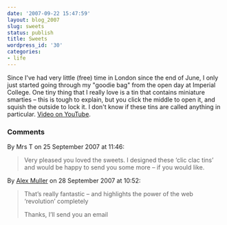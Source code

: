 ```yaml
---
date: '2007-09-22 15:47:59'
layout: blog_2007
slug: sweets
status: publish
title: Sweets
wordpress_id: '30'
categories:
- life
---
```


Since I've had very little (free) time in London since the end of June, I only
just started going through my "goodie bag" from the open day at Imperial
College. One tiny thing that I really love is a tin that contains miniature
smarties – this is tough to explain, but you click the middle to open it, and
squish the outside to lock it. I don't know if these tins are called anything
in particular. [Video on YouTube](http://www.youtube.com/watch?v=DvMlt43r8Ws).

### Comments ###

By Mrs T on 25 September 2007 at 11:46:

> Very pleased you loved the sweets. I designed these ‘clic clac
> tins’ and would be happy to send you some more – if you would
> like.

By [Alex Muller](http://alex.mullr.net/blog/) on 28 September 2007 at 10:52:

> That’s really fantastic – and highlights the power of the web ‘revolution’ completely
> 
> Thanks, I’ll send you an email